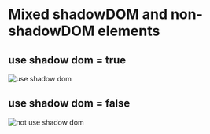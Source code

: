 # Mixed shadowDOM and non-shadowDOM elements

## use shadow dom = true
![use shadow dom](/eriklieben/mixed-shadow-dom-elements/blob/main/on.JPG?raw=true)


## use shadow dom = false
![not use shadow dom](/eriklieben/mixed-shadow-dom-elements/blob/main/off.JPG?raw=true)